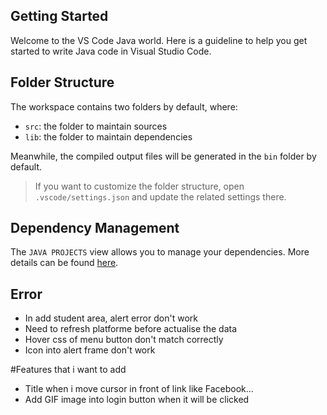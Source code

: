 ## Getting Started

Welcome to the VS Code Java world. Here is a guideline to help you get started to write Java code in Visual Studio Code.

## Folder Structure

The workspace contains two folders by default, where:

- `src`: the folder to maintain sources
- `lib`: the folder to maintain dependencies

Meanwhile, the compiled output files will be generated in the `bin` folder by default.

> If you want to customize the folder structure, open `.vscode/settings.json` and update the related settings there.

## Dependency Management

The `JAVA PROJECTS` view allows you to manage your dependencies. More details can be found [here](https://github.com/microsoft/vscode-java-dependency#manage-dependencies).

## Error

- In add student area, alert error don't work
- Need to refresh platforme before actualise the data
- Hover css of menu button don't match correctly
- Icon into alert frame don't work

#Features that i want to add

- Title when i move cursor in front of link like Facebook...
- Add GIF image into login button when it will be clicked
